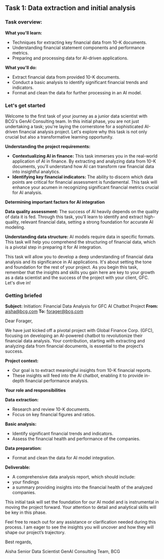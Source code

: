 <h2>Task 1: Data extraction and initial analysis</h2>
<h3>Task overview:</h3>

<b>What you'll learn:</b>

 - Techniques for extracting key financial data from 10-K documents.
 - Understanding financial statement components and performance metrics.
 - Preparing and processing data for AI-driven applications.

<b>What you'll do:</b>

 - Extract financial data from provided 10-K documents.
 - Conduct a basic analysis to identify significant financial trends and indicators.
 - Format and clean the data for further processing in an AI model.

<h3>Let's get started</h3>

Welcome to the first task of your journey as a junior data scientist with BCG's GenAI Consulting team. In this initial phase, you are not just undertaking a task; you're laying the cornerstone for a sophisticated AI-driven financial analysis project. Let's explore why this task is not only crucial but also a transformative learning opportunity.

<b>Understanding the project requirements:</b>

 - <b>Contextualizing AI in finance:</b> This task immerses you in the real-world application of AI in finance. By extracting and analyzing data from 10-K documents, you'll understand how AI can transform raw financial data into insightful analytics.
 - <b>Identifying key financial indicators:</b> The ability to discern which data points are critical for financial assessment is fundamental. This task will enhance your acumen in recognizing significant financial metrics crucial for AI analysis.
 
<b>Determining important factors for AI integration</b>

<b>Data quality assessment:</b> The success of AI heavily depends on the quality of data it is fed. Through this task, you'll learn to identify and extract high-quality, relevant financial data, setting a strong foundation for accurate AI modeling.

<b>Understanding data structure:</b> AI models require data in specific formats. This task will help you comprehend the structuring of financial data, which is a pivotal step in preparing it for AI integration.

This task will allow you to develop a deep understanding of financial data analysis and its significance in AI applications. It's about setting the tone and foundation for the rest of your project. As you begin this task, remember that the insights and skills you gain here are key to your growth as a data scientist and the success of the project with your client, GFC. Let's dive in!

<h3>Getting briefed</h3>

<b>Subject:</b> Initiation: Financial Data Analysis for GFC AI Chatbot Project
<b>From:</b> aisha@bcg.com
<b>To:</b> forager@bcg.com

Dear Forager,

We have just kicked off a pivotal project with Global Finance Corp. (GFC), focusing on developing an AI-powered chatbot to revolutionize their financial data analysis. Your contribution, starting with extracting and analyzing data from financial documents, is essential to the project’s success.

<b>Project context:</b>

 - Our goal is to extract meaningful insights from 10-K financial reports.
 - These insights will feed into the AI chatbot, enabling it to provide in-depth financial performance analysis. 

<b>Your role and responsibilities</b>

<b>Data extraction:</b>

 - Research and review 10-K documents.
 - Focus on key financial figures and ratios.

<b>Basic analysis:</b>

 - Identify significant financial trends and indicators.
 - Assess the financial health and performance of the companies.

<b>Data preparation:</b>

 - Format and clean the data for AI model integration.

<b>Deliverable:</b>

 - A comprehensive data analysis report, which should include:
  - your findings
  - a summary providing insights into the financial health of the analyzed companies.

This initial task will set the foundation for our AI model and is instrumental in moving the project forward. Your attention to detail and analytical skills will be key in this phase.

Feel free to reach out for any assistance or clarification needed during this process. I am eager to see the insights you will uncover and how they will shape our project’s trajectory.

Best regards,

Aisha
Senior Data Scientist 
GenAI Consulting Team, BCG

